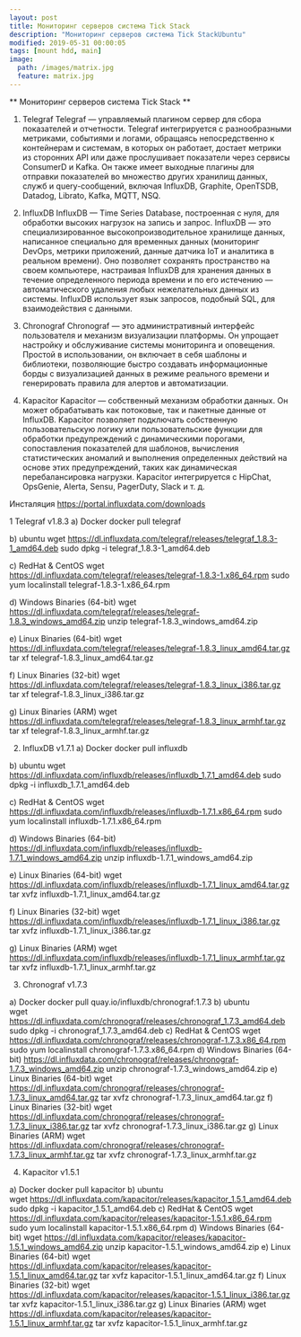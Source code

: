 ```yaml
---
layout: post
title: Мониторинг серверов система Tick Stack
description: "Мониторинг серверов система Tick StackUbuntu"
modified: 2019-05-31 00:00:05
tags: [mount hdd, main]
image:
  path: /images/matrix.jpg
  feature: matrix.jpg
---
```


** Мониторинг серверов система Tick Stack **

[](/files/main-linux/tick_stack.png)

1. Telegraf
Telegraf — управляемый плагином сервер для сбора показателей и отчетности. Telegraf интегрируется с разнообразными метриками, событиями и логами, обращаясь непосредственно к контейнерам и системам, в которых он работает, достает метрики из сторонних API или даже прослушивает показатели через сервисы ConsumerD и Kafka. Он также имеет выходные плагины для отправки показателей во множество других хранилищ данных, служб и query-сообщений, включая InfluxDB, Graphite, OpenTSDB, Datadog, Librato, Kafka, MQTT, NSQ.

2. InfluxDB
InfluxDB — Time Series Database, построенная с нуля, для обработки высоких нагрузок на запись и запрос. InfluxDB — это специализированное высокопроизводительное хранилище данных, написанное специально для временных данных (мониторинг DevOps, метрики приложений, данные датчика IoT и аналитика в реальном времени). Оно позволяет сохранять пространство на своем компьютере, настраивая InfluxDB для хранения данных в течение определенного периода времени и по его истечению — автоматического удаления любых нежелательных данных из системы. InfluxDB использует язык запросов, подобный SQL, для взаимодействия с данными.

3. Chronograf
Chronograf — это административный интерфейс пользователя и механизм визуализации платформы. Он упрощает настройку и обслуживание системы мониторинга и оповещения. Простой в использовании, он включает в себя шаблоны и библиотеки, позволяющие быстро создавать информационные борды с визуализацией данных в режиме реального времени и генерировать правила для алертов и автоматизации.

4. Kapacitor
Kapacitor — собственный механизм обработки данных. Он может обрабатывать как потоковые, так и пакетные данные от InfluxDB. Kapacitor позволяет подключать собственную пользовательскую логику или пользовательские функции для обработки предупреждений с динамическими порогами, сопоставления показателей для шаблонов, вычисления статистических аномалий и выполнения определенных действий на основе этих предупреждений, таких как динамическая перебалансировка нагрузки. Kapacitor интегрируется с HipChat, OpsGenie, Alerta, Sensu, PagerDuty, Slack и т. д.


Инсталяция
https://portal.influxdata.com/downloads

1 Telegraf v1.8.3
a) Docker
    docker pull telegraf

b) ubuntu
  wget https://dl.influxdata.com/telegraf/releases/telegraf_1.8.3-1_amd64.deb
  sudo dpkg -i telegraf_1.8.3-1_amd64.deb

c) RedHat & CentOS
    wget https://dl.influxdata.com/telegraf/releases/telegraf-1.8.3-1.x86_64.rpm
    sudo yum localinstall telegraf-1.8.3-1.x86_64.rpm

d) Windows Binaries (64-bit)
    wget https://dl.influxdata.com/telegraf/releases/telegraf-1.8.3_windows_amd64.zip
    unzip telegraf-1.8.3_windows_amd64.zip

e) Linux Binaries (64-bit)
    wget https://dl.influxdata.com/telegraf/releases/telegraf-1.8.3_linux_amd64.tar.gz
    tar xf telegraf-1.8.3_linux_amd64.tar.gz

f) Linux Binaries (32-bit)
    wget https://dl.influxdata.com/telegraf/releases/telegraf-1.8.3_linux_i386.tar.gz
    tar xf telegraf-1.8.3_linux_i386.tar.gz

g) Linux Binaries (ARM)
    wget https://dl.influxdata.com/telegraf/releases/telegraf-1.8.3_linux_armhf.tar.gz
    tar xf telegraf-1.8.3_linux_armhf.tar.gz

2. InfluxDB v1.7.1
a) Docker
    docker pull influxdb

b) ubuntu
    wget https://dl.influxdata.com/influxdb/releases/influxdb_1.7.1_amd64.deb
    sudo dpkg -i influxdb_1.7.1_amd64.deb  

c) RedHat & CentOS
    wget https://dl.influxdata.com/influxdb/releases/influxdb-1.7.1.x86_64.rpm
    sudo yum localinstall influxdb-1.7.1.x86_64.rpm

d) Windows Binaries (64-bit)
    https://dl.influxdata.com/influxdb/releases/influxdb-1.7.1_windows_amd64.zip
    unzip influxdb-1.7.1_windows_amd64.zip

e) Linux Binaries (64-bit)
    wget https://dl.influxdata.com/influxdb/releases/influxdb-1.7.1_linux_amd64.tar.gz
    tar xvfz influxdb-1.7.1_linux_amd64.tar.gz

f) Linux Binaries (32-bit)
    wget https://dl.influxdata.com/influxdb/releases/influxdb-1.7.1_linux_i386.tar.gz
    tar xvfz influxdb-1.7.1_linux_i386.tar.gz

g) Linux Binaries (ARM)
    wget https://dl.influxdata.com/influxdb/releases/influxdb-1.7.1_linux_armhf.tar.gz
    tar xvfz influxdb-1.7.1_linux_armhf.tar.gz

3. Chronograf v1.7.3

a) Docker
    docker pull quay.io/influxdb/chronograf:1.7.3
b) ubuntu  
    wget https://dl.influxdata.com/chronograf/releases/chronograf_1.7.3_amd64.deb
    sudo dpkg -i chronograf_1.7.3_amd64.deb
c) RedHat & CentOS
    wget https://dl.influxdata.com/chronograf/releases/chronograf-1.7.3.x86_64.rpm
    sudo yum localinstall chronograf-1.7.3.x86_64.rpm
d) Windows Binaries (64-bit)
    https://dl.influxdata.com/chronograf/releases/chronograf-1.7.3_windows_amd64.zip
    unzip chronograf-1.7.3_windows_amd64.zip
e) Linux Binaries (64-bit)
    wget https://dl.influxdata.com/chronograf/releases/chronograf-1.7.3_linux_amd64.tar.gz
    tar xvfz chronograf-1.7.3_linux_amd64.tar.gz
f) Linux Binaries (32-bit)
    wget https://dl.influxdata.com/chronograf/releases/chronograf-1.7.3_linux_i386.tar.gz
    tar xvfz chronograf-1.7.3_linux_i386.tar.gz
g) Linux Binaries (ARM)
    wget https://dl.influxdata.com/chronograf/releases/chronograf-1.7.3_linux_armhf.tar.gz
    tar xvfz chronograf-1.7.3_linux_armhf.tar.gz

4. Kapacitor v1.5.1

a) Docker
    docker pull kapacitor
b) ubuntu  
    wget https://dl.influxdata.com/kapacitor/releases/kapacitor_1.5.1_amd64.deb
    sudo dpkg -i kapacitor_1.5.1_amd64.deb
c) RedHat & CentOS
    wget https://dl.influxdata.com/kapacitor/releases/kapacitor-1.5.1.x86_64.rpm
    sudo yum localinstall kapacitor-1.5.1.x86_64.rpm
d) Windows Binaries (64-bit)
    wget https://dl.influxdata.com/kapacitor/releases/kapacitor-1.5.1_windows_amd64.zip
    unzip kapacitor-1.5.1_windows_amd64.zip
e) Linux Binaries (64-bit)
    wget https://dl.influxdata.com/kapacitor/releases/kapacitor-1.5.1_linux_amd64.tar.gz
    tar xvfz kapacitor-1.5.1_linux_amd64.tar.gz
f) Linux Binaries (32-bit)
    wget https://dl.influxdata.com/kapacitor/releases/kapacitor-1.5.1_linux_i386.tar.gz
    tar xvfz kapacitor-1.5.1_linux_i386.tar.gz
g) Linux Binaries (ARM)
    wget https://dl.influxdata.com/kapacitor/releases/kapacitor-1.5.1_linux_armhf.tar.gz
    tar xvfz kapacitor-1.5.1_linux_armhf.tar.gz


